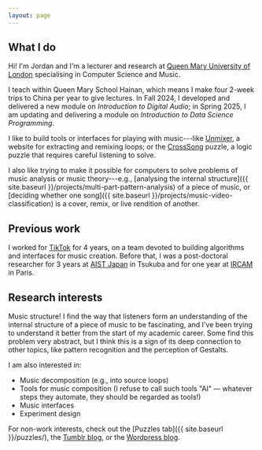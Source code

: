 ```yaml
---
layout: page
---
```


## What I do

Hi! I'm Jordan and I'm a lecturer and research at [Queen Mary University of London](https://www.qmul.ac.uk/) specialising in Computer Science and Music.

I teach within Queen Mary School Hainan, which means I make four 2-week trips to China per year to give lectures. In Fall 2024, I developed and delivered a new module on *Introduction to Digital Audio*; in Spring 2025, I am updating and delivering a module on *Introduction to Data Science Programming*.

I like to build tools or interfaces for playing with music---like [Unmixer](https://unmixer.ongaaccel.jp/), a website for extracting and remixing loops; or the [CrossSong](https://staff.aist.go.jp/jun.kato/CrossSong/) puzzle, a logic puzzle that requires careful listening to solve.

I also like trying to make it possible for computers to solve problems of music analysis or music theory---e.g., [analysing the internal structure]({{ site.baseurl }}/projects/multi-part-pattern-analysis) of a piece of music, or [deciding whether one song]({{ site.baseurl }}/projects/music-video-classification) is a cover, remix, or live rendition of another.

## Previous work

I worked for [TikTok](https://www.tiktok.com/) for 4 years, on a team devoted to building algorithms and interfaces for music creation. Before that, I was a post-doctoral researcher for 3 years at [AIST Japan](https://staff.aist.go.jp/m.goto/MIG/index-j.html) in Tsukuba and for one year at [IRCAM](https://www.ircam.fr/) in Paris.

## Research interests

Music structure! I find the way that listeners form an understanding of the internal structure of a piece of music to be fascinating, and I've been trying to understand it better from the start of my academic career. Some find this problem very abstract, but I think this is a sign of its deep connection to other topics, like pattern recognition and the perception of Gestalts.

I am also interested in:

- Music decomposition (e.g., into source loops)
- Tools for music composition (I refuse to call such tools "AI" — whatever steps they automate, they should be regarded as tools!)
- Music interfaces
- Experiment design

For non-work interests, check out the [Puzzles tab]({{ site.baseurl }}/puzzles/), the [Tumblr blog](http://jblsmith.tumblr.com/), or the [Wordpress blog](https://jblsmith.wordpress.com/).